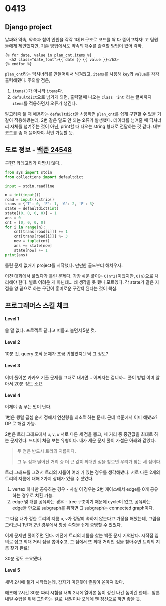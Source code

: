 # 0413



## Django project

날짜와 약속, 약속과 참여 인원을 각각 1대 N 구조로 코드를 싹 다 뜯어고치자! 고 팀원들에게 제안했지만, 기존 방법에서도 약속의 개수를 출력할 방법이 있어 각하.

```django
{% for date, value in plan_cnt.items %}
  <h2 class="date_font">{{ date }} {{ value }}</h2>
{% endfor %}
```

`plan_cnt`라는 딕셔너리를 만들어줘서 넘겨줬고, `items`를 사용해 `key`와 `value`를 각각 출력해줬다. 주의할 점은, 

1. `items()`가 아니라 `items`다.
2. `defaultdict`으로 넘기게 되면, 출력할 때 나오는 `class 'int'`라는 글씨까지 `items`를 적용하면서 오류가 생긴다. 

알고리즘 풀 때 애용하는 `defaultdict`을 사용하면 `plan_cnt`를 쉽게 구현할 수 있을 거 같아 적용해봤는데, 2번 같은 말도 안 되는 오류가 발생했다. 데이터를 넘겨줄 때 딕셔너리 자체를 넘겨주는 것이 아닌, print할 때 나오는 string 형태로 전달하는 것 같다. 내부 코드를 좀 더 뜯어봐야 확인 가능할 듯.



## 도로 정보 - [백준 24548](https://www.acmicpc.net/problem/24548)

구현? 카테고리가 마땅치 않다..

```python
from sys import stdin
from collections import defaultdict

input = stdin.readline

n = int(input())
road = input().strip()
trans = {'T': 0, 'F': 1, 'G': 2, 'P': 3}
state = defaultdict(int)
state[(0, 0, 0, 0)] = 1
ans = 0
cnt = [0, 0, 0, 0]
for i in range(n):
    cnt[trans[road[i]]] += 1
    cnt[trans[road[i]]] %= 3
    now = tuple(cnt)
    ans += state[now]
    state[now] += 1
print(ans)
```

틀린 문제 없애기 project를 시작했다. 만만한 골드부터 해치우자.

이전 대회에서 풀었다가 틀린 문제다. 가장 쉬운 풀이는 `O(n^2)`이겠지만, `O(n)`으로 처리해야 한다. 별로 어려운 게 아닌데... 왜 생각을 못 했나 모르겠다. 각 state가 같은 지점을 양 끝으로 하는 구간이 흥미로운 구간이 된다는 것이 핵심.



## 프로그래머스 스킬 체크

#### Level 1

쓸 말 없다. 프로젝트 끝나고 떠들고 놀면서 5분 컷.

#### Level 2

10분 컷. query 조작 문제가 조금 귀찮았지만 딱 그 정도?

#### Level 3

이미 풀어본 카카오 기출 문제를 그대로 내시면... 어쩌자는 겁니까... 풀이 방법 이미 알아서 20분 정도 소요.

#### Level 4

이제야 좀 푸는 맛이 난다.

1번은 행렬 곱셈 순서 정해서 연산량을 최소로 하는 문제. 근데 백준에서 이미 해봤죠? DP 로 해결 가능.

2번은 트리 그래프에서 `u`, `v`, `w` 서로 다른 세 점을 뽑고, 세 거리 중 중간값을 최대로 하는 문제였다. 드디어 처음 보는 유형이다. 내가 세운 문제 풀이 가설은 아래와 같았다.

> 두 점은 반드시 트리의 지름이다. 
>
> 그 두 점과 떨어진 거리 중 더 큰 값이 최대인 점을 찾으면 우리가 찾는 세 점이다. 

트리 그래프를 그려서 트리의 지름이 여러 개 있는 경우를 생각해봤다. 서로 다른 2개의 트리의 지름에 대해 2가지 상태가 있을 수 있었다.

1. vertex 하나만 공유하는 경우 - 사실 이 경우는 2번 케이스에서 edge를 0개 공유하는 경우로 치환 가능.
2. edge 몇 개를 공유하는 경우 - tree 구조이기 때문에 cycle이 없고, 공유하는 edge들 만으로 subgraph를 취하면 그 subgraph는 connected graph이다.

그 다음 내가 정한 트리의 지름 `u`, `v`가 정답에 속하지 않는다고 가정을 해봤는데, 그림을 그려보니 1번과 2번 경우에서 항상 속함을 쉽게 증명할 수 있었다.

이제 문제만 풀어주면 된다. 예전에 트리의 지름을 찾는 백준 문제 기억난다. 시작점 임의로 잡고 최대 거리 점을 뽑아주고, 그 점에서 또 최대 거리인 점을 찾아주면 트리의 지름 찾기 완료!

30분 정도 소요됐다.

#### Level 5

새벽 2시에 풀기 시작했는데, 갑자기 미친듯이 졸음이 쏟아져 왔다.

애초에 2시간 30분 짜리 시험을 새벽 2시에 열어본 놈이 정신 나간 놈이긴 한데... 암튼 내일 수업을 위해 그만하는 걸로. 내일이나 모레에 맨 정신으로 하면 좋을 듯.